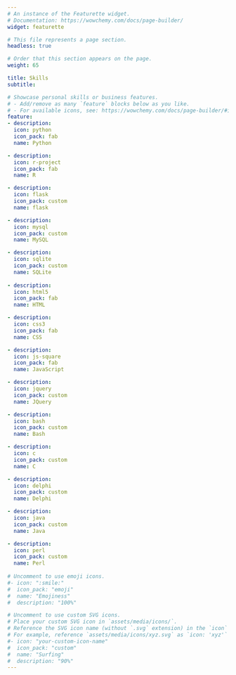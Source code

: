 ```yaml
---
# An instance of the Featurette widget.
# Documentation: https://wowchemy.com/docs/page-builder/
widget: featurette

# This file represents a page section.
headless: true

# Order that this section appears on the page.
weight: 65

title: Skills
subtitle:

# Showcase personal skills or business features.
# - Add/remove as many `feature` blocks below as you like.
# - For available icons, see: https://wowchemy.com/docs/page-builder/#icons
feature:
- description: 
  icon: python
  icon_pack: fab
  name: Python

- description: 
  icon: r-project
  icon_pack: fab
  name: R

- description:
  icon: flask
  icon_pack: custom
  name: flask

- description:
  icon: mysql
  icon_pack: custom
  name: MySQL

- description:
  icon: sqlite
  icon_pack: custom
  name: SQLite
  
- description: 
  icon: html5
  icon_pack: fab
  name: HTML

- description: 
  icon: css3
  icon_pack: fab
  name: CSS

- description: 
  icon: js-square
  icon_pack: fab
  name: JavaScript

- description: 
  icon: jquery
  icon_pack: custom
  name: JQuery

- description: 
  icon: bash
  icon_pack: custom
  name: Bash

- description: 
  icon: c
  icon_pack: custom
  name: C

- description: 
  icon: delphi
  icon_pack: custom
  name: Delphi

- description: 
  icon: java
  icon_pack: custom
  name: Java

- description: 
  icon: perl
  icon_pack: custom
  name: Perl
  
# Uncomment to use emoji icons.
#- icon: ":smile:"
#  icon_pack: "emoji"
#  name: "Emojiness"
#  description: "100%"  

# Uncomment to use custom SVG icons.
# Place your custom SVG icon in `assets/media/icons/`.
# Reference the SVG icon name (without `.svg` extension) in the `icon` field.
# For example, reference `assets/media/icons/xyz.svg` as `icon: 'xyz'`
#- icon: "your-custom-icon-name"
#  icon_pack: "custom"
#  name: "Surfing"
#  description: "90%"
---
```

